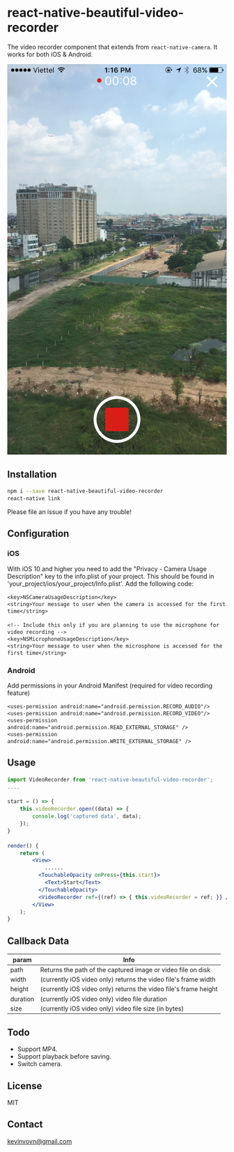 react-native-beautiful-video-recorder
===

The video recorder component that extends from `react-native-camera`. It works for both iOS & Android.

![Sample](Screenshot.PNG)


## Installation

```bash
npm i --save react-native-beautiful-video-recorder
react-native link
```

Please file an issue if you have any trouble!
## Configuration
### iOS
With iOS 10 and higher you need to add the "Privacy - Camera Usage Description" key to the info.plist of your project. This should be found in 'your_project/ios/your_project/Info.plist'. Add the following code:

```
<key>NSCameraUsageDescription</key>
<string>Your message to user when the camera is accessed for the first time</string>

<!-- Include this only if you are planning to use the microphone for video recording -->
<key>NSMicrophoneUsageDescription</key>
<string>Your message to user when the microsphone is accessed for the first time</string>
```

### Android
Add permissions in your Android Manifest (required for video recording feature)

```
<uses-permission android:name="android.permission.RECORD_AUDIO"/>
<uses-permission android:name="android.permission.RECORD_VIDEO"/>
<uses-permission android:name="android.permission.READ_EXTERNAL_STORAGE" />
<uses-permission android:name="android.permission.WRITE_EXTERNAL_STORAGE" />
```

## Usage

```jsx
import VideoRecorder from 'react-native-beautiful-video-recorder';
....

start = () => {
	this.videoRecorder.open((data) => {
		console.log('captured data', data);
	});
}

render() {
	return (
		<View>
			......
		  <TouchableOpacity onPress={this.start}>
		  	<Text>Start</Text>
		  </TouchableOpacity>
		  <VideoRecorder ref={(ref) => { this.videoRecorder = ref; }} />
		</View>
	);
}
```
## Callback Data

param | Info
------ | ----
path | Returns the path of the captured image or video file on disk
width | (currently iOS video only) returns the video file's frame width
height | (currently iOS video only) returns the video file's frame height
duration | (currently iOS video only) video file duration
size | (currently iOS video only) video file size (in bytes)

## Todo
- Support MP4.
- Support playback before saving.
- Switch camera.

## License
MIT

## Contact
kevinvovn@gmail.com
